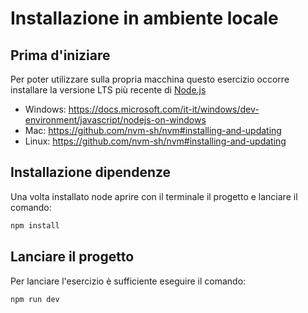 # Installazione in ambiente locale

## Prima d'iniziare
Per poter utilizzare sulla propria macchina questo esercizio occorre installare la versione LTS più recente di [Node.js](https://nodejs.org/it/)

- Windows: https://docs.microsoft.com/it-it/windows/dev-environment/javascript/nodejs-on-windows
- Mac: https://github.com/nvm-sh/nvm#installing-and-updating
- Linux: https://github.com/nvm-sh/nvm#installing-and-updating

## Installazione dipendenze
Una volta installato node aprire con il terminale il progetto e lanciare il comando:

```bash
npm install
```

## Lanciare il progetto
Per lanciare l'esercizio è sufficiente eseguire il comando:

```bash
npm run dev
```
